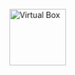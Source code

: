 <br>
<div>
    <a href="https://www.virtualbox.org/">
        <img align="center" alt="Virtual Box" height="100" width="100" src="https://www.virtualbox.org/graphics/vbox_logo2_gradient.png"/>
    </a>
